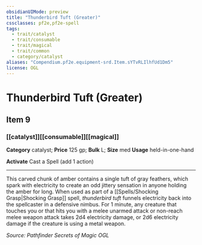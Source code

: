 ```yaml
---
obsidianUIMode: preview
title: "Thunderbird Tuft (Greater)"
cssclasses: pf2e,pf2e-spell
tags:
  - trait/catalyst
  - trait/consumable
  - trait/magical
  - trait/common
  - category/catalyst
aliases: "Compendium.pf2e.equipment-srd.Item.sYTvRLIlhfUd1Dm5"
license: OGL
---
```

# Thunderbird Tuft (Greater)
## Item 9
### [[catalyst]][[consumable]][[magical]]

**Category** catalyst; 
**Price** 125 gp; 
**Bulk** L; **Size** med
**Usage** held-in-one-hand

**Activate** Cast a Spell (add 1 action)

* * *

This carved chunk of amber contains a single tuft of gray feathers, which spark with electricity to create an odd jittery sensation in anyone holding the amber for long. When used as part of a [[Spells/Shocking Grasp|Shocking Grasp]] spell, _thunderbird tuft_ funnels electricity back into the spellcaster in a defensive nimbus. For 1 minute, any creature that touches you or that hits you with a melee unarmed attack or non-reach melee weapon attack takes 2d4 electricity damage, or 2d6 electricity damage if the creature is using a metal weapon.

*Source: Pathfinder Secrets of Magic*
*OGL*